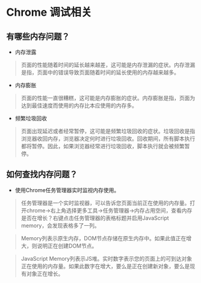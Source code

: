 # Chrome 调试相关

## 有哪些内存问题？

- 内存泄露

> 页面的性能随着时间的延长越来越差，这可能是内存泄漏的症状。内存泄漏是指，页面中的错误导致页面随着时间的延长使用的内存越来越多。

- 内存膨胀

> 页面的性能一直很糟糕，这可能是内存膨胀的症状。内存膨胀是指，页面为达到最佳速度而使用的内存比本应使用的内存多。

- 频繁垃圾回收

> 页面出现延迟或者经常暂停，这可能是频繁垃圾回收的症状。垃圾回收是指浏览器收回内存，浏览器决定何时进行垃圾回收。回收期间，所有脚本执行都将暂停。因此，如果浏览器经常进行垃圾回收，脚本执行就会被频繁暂停。

## 如何查找内存问题？

- 使用Chrome任务管理器实时监视内存使用。

> 任务管理器是一个实时监视器，可以告诉您页面当前正在使用的内存量。打开chrome->右上角选择更多工具->任务管理器->内存占用空间，查看内存是否在增长？右键点击任务管理器的表格标题并启用JavaScript memory，会发现表格多了一列。

>Memory列表示原生内存，DOM节点存储在原生内存中。如果此值正在增大，则说明正在创建DOM节点。

>JavaScript Memory列表示JS堆。实时数字表示您的页面上的可到达对象正在使用的内存量。如果此数字在增大，要么是正在创建新对象，要么是现有对象正在增长。
